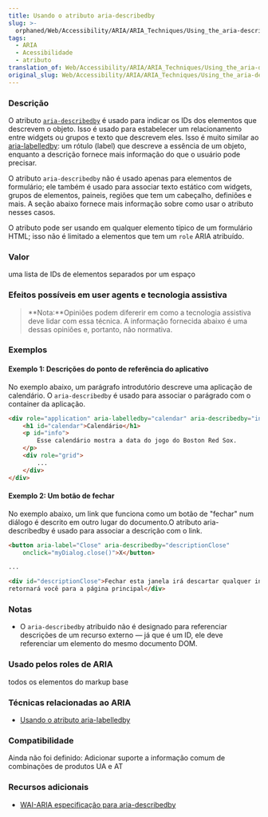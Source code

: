 ```yaml
---
title: Usando o atributo aria-describedby
slug: >-
  orphaned/Web/Accessibility/ARIA/ARIA_Techniques/Using_the_aria-describedby_attribute
tags:
  - ARIA
  - Acessibilidade
  - atributo
translation_of: Web/Accessibility/ARIA/ARIA_Techniques/Using_the_aria-describedby_attribute
original_slug: Web/Accessibility/ARIA/ARIA_Techniques/Using_the_aria-describedby_attribute
---
```

### Descrição

O atributo [`aria-describedby`](https://www.w3.org/TR/wai-aria/#aria-describedby) é usado para indicar os IDs dos elementos que descrevem o objeto. Isso é usado para estabelecer um relacionamento entre widgets ou grupos e texto que descrevem eles. Isso é muito similar ao [aria-labelledby](/en/Accessibility/ARIA/ARIA_Techniques/Using_the_aria-labelledby_attribute "Using the aria-labelledby attribute"): um rótulo (label) que descreve a essência de um objeto, enquanto a descrição fornece mais informação do que o usuário pode precisar.

O atributo `aria-describedby` não é usado apenas para elementos de formulário; ele também é usado para associar texto estático com widgets, grupos de elementos, paineis, regiões que tem um cabeçalho, definiões e mais. A seção abaixo fornece mais informação sobre como usar o atributo nesses casos.

O atributo pode ser usando em qualquer elemento típico de um formulário HTML; isso não é limitado a elementos que tem um `role` ARIA atribuído.

### Valor

uma lista de IDs de elementos separados por um espaço

### Efeitos possíveis em user agents e tecnologia assistiva

> **Nota:**Opiniões podem difererir em como a tecnologia assistiva deve lidar com essa técnica. A informação fornecida abaixo é uma dessas opiniões e, portanto, não normativa.

### Exemplos

#### Exemplo 1: Descrições do ponto de referência do aplicativo

No exemplo abaixo, um parágrafo introdutório descreve uma aplicação de calendário. O `aria-describedby` é usado para associar o parágrado com o container da aplicação.

```html
<div role="application" aria-labelledby="calendar" aria-describedby="info">
    <h1 id="calendar">Calendário</h1>
    <p id="info">
        Esse calendário mostra a data do jogo do Boston Red Sox.
    </p>
    <div role="grid">
        ...
    </div>
</div>
```

#### Exemplo 2: Um botão de fechar

No exemplo abaixo, um link que funciona como um botão de "fechar" num diálogo é descrito em outro lugar do documento.O atributo aria-describedby é usado para associar a descrição com o link.

```html
<button aria-label="Close" aria-describedby="descriptionClose"
    onclick="myDialog.close()">X</button>

...

<div id="descriptionClose">Fechar esta janela irá descartar qualquer informação inserida e
retornará você para a página principal</div>
```

### Notas

- O `aria-describedby` atribuido não é designado para referenciar descrições de um recurso externo — já que é um ID, ele deve referenciar um elemento do mesmo documento DOM.

### Usado pelos roles de ARIA

todos os elementos do markup base

### Técnicas relacionadas ao ARIA

- [Usando o atributo aria-labelledby](/en/ARIA/ARIA_Techniques/Using_the_aria-labelledby_attribute "en/ARIA/ARIA_Techniques/Using_the_aria-labelledby_attribute")

### Compatibilidade

Ainda não foi definido: Adicionar suporte a informação comum de combinações de produtos UA e AT

### Recursos adicionais

- [WAI-ARIA especificação para aria-describedby](https://www.w3.org/TR/wai-aria/#aria-describedby)
